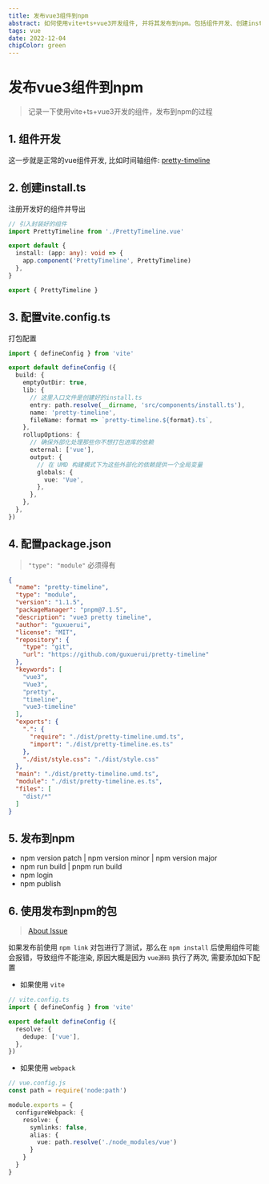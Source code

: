 ```yaml
---
title: 发布vue3组件到npm
abstract: 如何使用vite+ts+vue3开发组件, 并将其发布到npm。包括组件开发、创建install.ts、配置vite.config.ts、发布到npm等。
tags: vue
date: 2022-12-04
chipColor: green
---
```


# 发布vue3组件到npm

> 记录一下使用vite+ts+vue3开发的组件，发布到npm的过程

## 1. 组件开发

这一步就是正常的vue组件开发, 比如时间轴组件: [pretty-timeline](https://github.com/guxuerui/pretty-timeline)

## 2. 创建install.ts

注册开发好的组件并导出

```ts
// 引入封装好的组件
import PrettyTimeline from './PrettyTimeline.vue'

export default {
  install: (app: any): void => {
    app.component('PrettyTimeline', PrettyTimeline)
  },
}

export { PrettyTimeline }
```

## 3. 配置vite.config.ts

打包配置

```ts
import { defineConfig } from 'vite'

export default defineConfig ({
  build: {
    emptyOutDir: true,
    lib: {
      // 这里入口文件是创建好的install.ts
      entry: path.resolve(__dirname, 'src/components/install.ts'),
      name: 'pretty-timeline',
      fileName: format => `pretty-timeline.${format}.ts`,
    },
    rollupOptions: {
      // 确保外部化处理那些你不想打包进库的依赖
      external: ['vue'],
      output: {
        // 在 UMD 构建模式下为这些外部化的依赖提供一个全局变量
        globals: {
          vue: 'Vue',
        },
      },
    },
  },
})
```

## 4. 配置package.json

> `"type": "module"` 必须得有

```json
{
  "name": "pretty-timeline",
  "type": "module",
  "version": "1.1.5",
  "packageManager": "pnpm@7.1.5",
  "description": "vue3 pretty timeline",
  "author": "guxuerui",
  "license": "MIT",
  "repository": {
    "type": "git",
    "url": "https://github.com/guxuerui/pretty-timeline"
  },
  "keywords": [
    "vue3",
    "Vue3",
    "pretty",
    "timeline",
    "vue3-timeline"
  ],
  "exports": {
    ".": {
      "require": "./dist/pretty-timeline.umd.ts",
      "import": "./dist/pretty-timeline.es.ts"
    },
    "./dist/style.css": "./dist/style.css"
  },
  "main": "./dist/pretty-timeline.umd.ts",
  "module": "./dist/pretty-timeline.es.ts",
  "files": [
    "dist/*"
  ]
}
```

## 5. 发布到npm

- npm version patch | npm version minor | npm version major
- npm run build | pnpm run build
- npm login
- npm publish

## 6. 使用发布到npm的包

> [About Issue](https://github.com/vuejs/core/issues/2064)

如果发布前使用 `npm link` 对包进行了测试，那么在 `npm install` 后使用组件可能会报错，导致组件不能渲染,
原因大概是因为 `vue源码` 执行了两次, 需要添加如下配置

- 如果使用 `vite`

```ts
// vite.config.ts
import { defineConfig } from 'vite'

export default defineConfig ({
  resolve: {
    dedupe: ['vue'],
  },
})
```

- 如果使用 `webpack`

```ts
// vue.config.js
const path = require('node:path')

module.exports = {
  configureWebpack: {
    resolve: {
      symlinks: false,
      alias: {
        vue: path.resolve('./node_modules/vue')
      }
    }
  }
}
```
